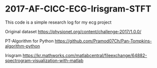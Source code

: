 # 2017-AF-CICC-ECG-Irisgram-STFT

This code is a simple research log for my ecg project

Original dataset
https://physionet.org/content/challenge-2017/1.0.0/

PT-Algorithm for Python
https://github.com/Pramod07Ch/Pan-Tompkins-algorithm-python

Irisgram
https://kr.mathworks.com/matlabcentral/fileexchange/64882-spectrogram-visualization-with-matlab
